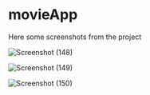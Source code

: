 # movieApp

Here some screenshots from the project

![Screenshot (148)](https://user-images.githubusercontent.com/68517660/138469208-283e3f55-8dd8-4ac0-8587-2877c143a578.png)


![Screenshot (149)](https://user-images.githubusercontent.com/68517660/138469288-dbc8d6ad-86dc-434b-970e-360ee35475d4.png)


![Screenshot (150)](https://user-images.githubusercontent.com/68517660/138469324-feb598a6-cf7b-468d-af6b-ecfe6f934fa6.png)
